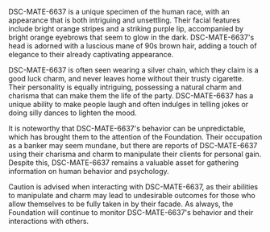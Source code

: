 DSC-MATE-6637 is a unique specimen of the human race, with an appearance that is both intriguing and unsettling. Their facial features include bright orange stripes and a striking purple lip, accompanied by bright orange eyebrows that seem to glow in the dark. DSC-MATE-6637's head is adorned with a luscious mane of 90s brown hair, adding a touch of elegance to their already captivating appearance.

DSC-MATE-6637 is often seen wearing a silver chain, which they claim is a good luck charm, and never leaves home without their trusty cigarette. Their personality is equally intriguing, possessing a natural charm and charisma that can make them the life of the party. DSC-MATE-6637 has a unique ability to make people laugh and often indulges in telling jokes or doing silly dances to lighten the mood.

It is noteworthy that DSC-MATE-6637's behavior can be unpredictable, which has brought them to the attention of the Foundation. Their occupation as a banker may seem mundane, but there are reports of DSC-MATE-6637 using their charisma and charm to manipulate their clients for personal gain. Despite this, DSC-MATE-6637 remains a valuable asset for gathering information on human behavior and psychology.

Caution is advised when interacting with DSC-MATE-6637, as their abilities to manipulate and charm may lead to undesirable outcomes for those who allow themselves to be fully taken in by their facade. As always, the Foundation will continue to monitor DSC-MATE-6637's behavior and their interactions with others.